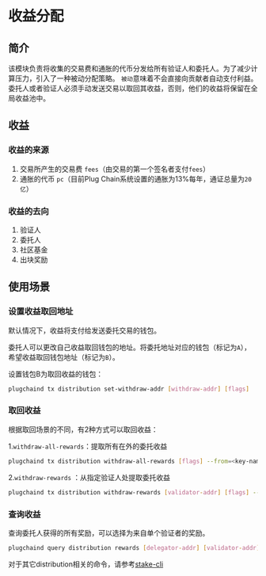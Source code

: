 # 收益分配

## 简介

该模块负责将收集的交易费和通胀的代币分发给所有验证人和委托人。为了减少计算压力，引入了一种被动分配策略。
`被动`意味着不会直接向贡献者自动支付利益。委托人或者验证人必须手动发送交易以取回其收益，否则，他们的收益将保留在全局收益池中。

## 收益

### 收益的来源

1. 交易所产生的交易费 `fees`（由交易的第一个签名者支付`fees`）
2. 通胀的代币 `pc`（目前Plug Chain系统设置的通胀为13%每年，通证总量为`20亿`）

### 收益的去向

1. 验证人
2. 委托人
3. 社区基金
4. 出块奖励

## 使用场景

### 设置收益取回地址

默认情况下，收益将支付给发送委托交易的钱包。

委托人可以更改自己收益取回钱包的地址。将委托地址对应的钱包（标记为`A`），希望收益取回钱包地址（标记为`B`）。

设置钱包B为取回收益的钱包：

```bash
plugchaind tx distribution set-withdraw-addr [withdraw-addr] [flags]
```  

### 取回收益

根据取回场景的不同，有2种方式可以取回收益：

1.`withdraw-all-rewards`：提取所有在外的委托收益

```bash
plugchaind tx distribution withdraw-all-rewards [flags] --from=<key-name> --fees=20uplugcn --chain-id=plugchain_520-1
```

2.`withdraw-rewards` ：从指定验证人处提取委托收益

```bash
plugchaind tx distribution withdraw-rewards [validator-addr] [flags] --from=<key-name> --fees=20uplugcn --chain-id=plugchain_520-1
```

### 查询收益

查询委托人获得的所有奖励，可以选择为来自单个验证者的奖励。

```bash
plugchaind query distribution rewards [delegator-addr] [validator-addr] [flags]
```

对于其它distribution相关的命令，请参考[stake-cli](../cli-client/distribution.md)
